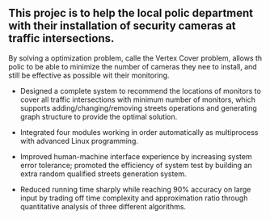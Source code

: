 ## This projec is to help the local polic department with their installation of security cameras at traffic intersections.
By solving a optimization problem, calle the Vertex Cover problem, allows th polic to be able to minimize the number of cameras they nee to install, and still be effective as possible wit their monitoring.

- Designed a complete system to recommend the locations of monitors to cover all traffic intersections with minimum number of monitors, which supports adding/changing/removing streets operations and generating graph structure to provide the optimal solution.

- Integrated four modules working in order automatically as multiprocess with advanced Linux programming.

- Improved human-machine interface experience by increasing system error tolerance; promoted the efficiency of system test by building an extra random qualified streets generation system.

- Reduced running time sharply while reaching 90% accuracy on large input by trading off time complexity and approximation ratio through quantitative analysis of three different algorithms.
